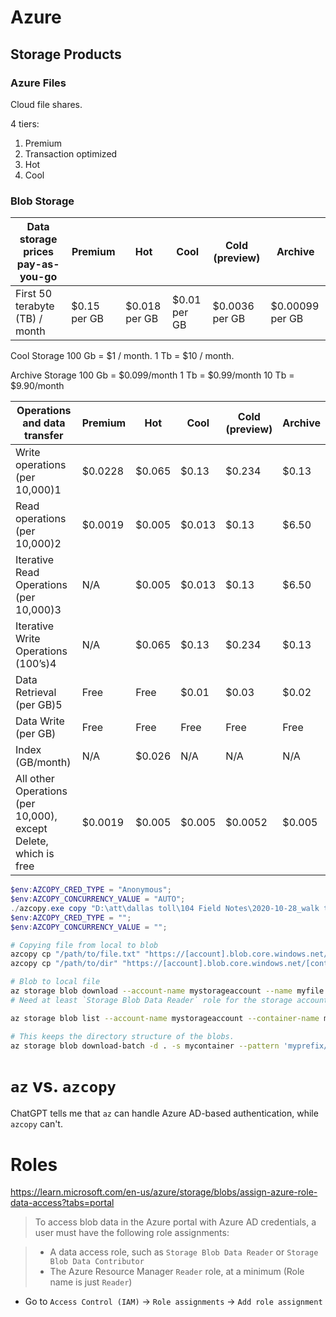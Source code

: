 # Azure

## Storage Products

### Azure Files

Cloud file shares.

4 tiers:

1. Premium
2. Transaction optimized
3. Hot
4. Cool


### Blob Storage

Data storage prices pay-as-you-go | Premium      | Hot           | Cool         | Cold (preview) | Archive
----------------------------------|--------------|---------------|--------------|----------------|----------------
First 50 terabyte (TB) / month    | $0.15 per GB | $0.018 per GB | $0.01 per GB | $0.0036 per GB | $0.00099 per GB

Cool Storage
100 Gb = $1 / month.
1 Tb = $10 / month.

Archive Storage
100 Gb = $0.099/month
1 Tb = $0.99/month
10 Tb = $9.90/month

Operations and data transfer                                    | Premium | Hot    | Cool   | Cold (preview) | Archive
----------------------------------------------------------------|---------|--------|--------|----------------|--------
Write operations (per 10,000)1                                  | $0.0228 | $0.065 | $0.13  | $0.234         | $0.13
Read operations (per 10,000)2                                   | $0.0019 | $0.005 | $0.013 | $0.13          | $6.50
Iterative Read Operations (per 10,000)3                         | N/A     | $0.005 | $0.013 | $0.13          | $6.50
Iterative Write Operations (100’s)4                             | N/A     | $0.065 | $0.13  | $0.234         | $0.13
Data Retrieval (per GB)5                                        | Free    | Free   | $0.01  | $0.03          | $0.02
Data Write (per GB)                                             | Free    | Free   | Free   | Free           | Free
Index (GB/month)                                                | N/A     | $0.026 | N/A    | N/A            | N/A
All other Operations (per 10,000), except Delete, which is free | $0.0019 | $0.005 | $0.005 | $0.0052        | $0.005

```Powershell
$env:AZCOPY_CRED_TYPE = "Anonymous";
$env:AZCOPY_CONCURRENCY_VALUE = "AUTO";
./azcopy.exe copy "D:\att\dallas toll\104 Field Notes\2020-10-28_walk through pics\" "https://commandblobdata.blob.core.windows.net/datablob/Photo%20Video/Dallas%20Toll/?sv=2021-10-04&se=2023-08-10T19%3A11%3A02Z&sr=c&sp=rwl&sig=w36Uea6FFoXlFoo9DLuogOWclRE%2BD5HIdGjD7FooeXU%3D" --overwrite=prompt --from-to=LocalBlob --blob-type BlockBlob --follow-symlinks --check-length=true --put-md5 --follow-symlinks --disable-auto-decoding=false --recursive --log-level=INFO;
$env:AZCOPY_CRED_TYPE = "";
$env:AZCOPY_CONCURRENCY_VALUE = "";
```


```sh
# Copying file from local to blob
azcopy cp "/path/to/file.txt" "https://[account].blob.core.windows.net/[container]/[path/to/blob]"
azcopy cp "/path/to/dir" "https://[account].blob.core.windows.net/[container]/[path/to/directory]?[SAS]" --recursive=true

# Blob to local file
az storage blob download --account-name mystorageaccount --name myfile --container-name mycontainer --type block --file ./downloaded_file --auth-mode login
# Need at least `Storage Blob Data Reader` role for the storage account.

az storage blob list --account-name mystorageaccount --container-name mycontainer --auth-mode login --prefix "myfolder/myfile"

# This keeps the directory structure of the blobs.
az storage blob download-batch -d . -s mycontainer --pattern 'myprefix/*'

```


# `az` vs. `azcopy`

ChatGPT tells me that `az` can handle Azure AD-based authentication, while `azcopy` can't.

# Roles

<https://learn.microsoft.com/en-us/azure/storage/blobs/assign-azure-role-data-access?tabs=portal>

> To access blob data in the Azure portal with Azure AD credentials, a user must have the following role assignments:

> - A data access role, such as `Storage Blob Data Reader` or `Storage Blob Data Contributor`
> - The Azure Resource Manager `Reader` role, at a minimum (Role name is just `Reader`)


- Go to `Access Control (IAM)` -> `Role assignments` -> `Add role assignment`
